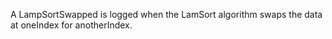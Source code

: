 A LampSortSwapped is logged when the LamSort algorithm swaps the data at oneIndex for anotherIndex.
